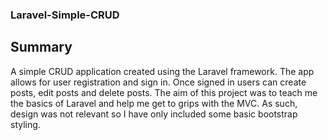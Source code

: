 ### Laravel-Simple-CRUD

## Summary
A simple CRUD application created using the Laravel framework. The app allows for user registration and sign in. Once signed in users can create posts, edit posts and delete posts.
The aim of this project was to teach me the basics of Laravel and help me get to grips with the MVC. As such, design was not relevant so I have only included some basic bootstrap styling.
